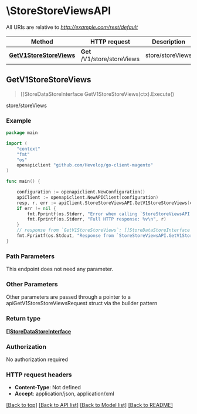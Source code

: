 # \StoreStoreViewsAPI

All URIs are relative to *http://example.com/rest/default*

Method | HTTP request | Description
------------- | ------------- | -------------
[**GetV1StoreStoreViews**](StoreStoreViewsAPI.md#GetV1StoreStoreViews) | **Get** /V1/store/storeViews | store/storeViews



## GetV1StoreStoreViews

> []StoreDataStoreInterface GetV1StoreStoreViews(ctx).Execute()

store/storeViews



### Example

```go
package main

import (
	"context"
	"fmt"
	"os"
	openapiclient "github.com/Hevelop/go-client-magento"
)

func main() {

	configuration := openapiclient.NewConfiguration()
	apiClient := openapiclient.NewAPIClient(configuration)
	resp, r, err := apiClient.StoreStoreViewsAPI.GetV1StoreStoreViews(context.Background()).Execute()
	if err != nil {
		fmt.Fprintf(os.Stderr, "Error when calling `StoreStoreViewsAPI.GetV1StoreStoreViews``: %v\n", err)
		fmt.Fprintf(os.Stderr, "Full HTTP response: %v\n", r)
	}
	// response from `GetV1StoreStoreViews`: []StoreDataStoreInterface
	fmt.Fprintf(os.Stdout, "Response from `StoreStoreViewsAPI.GetV1StoreStoreViews`: %v\n", resp)
}
```

### Path Parameters

This endpoint does not need any parameter.

### Other Parameters

Other parameters are passed through a pointer to a apiGetV1StoreStoreViewsRequest struct via the builder pattern


### Return type

[**[]StoreDataStoreInterface**](StoreDataStoreInterface.md)

### Authorization

No authorization required

### HTTP request headers

- **Content-Type**: Not defined
- **Accept**: application/json, application/xml

[[Back to top]](#) [[Back to API list]](../README.md#documentation-for-api-endpoints)
[[Back to Model list]](../README.md#documentation-for-models)
[[Back to README]](../README.md)

